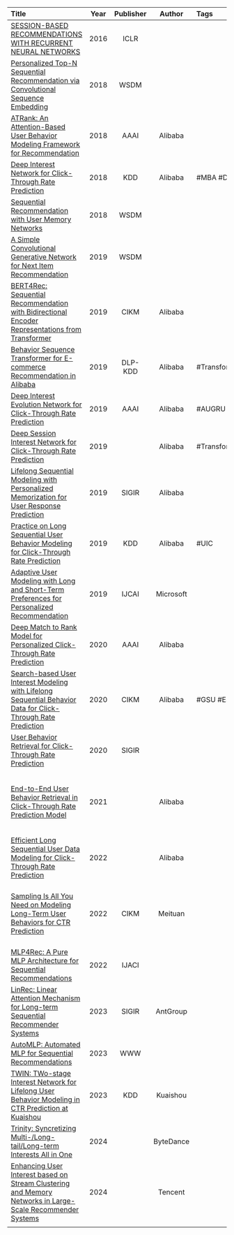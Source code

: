 
| Title                                                                                                                                                                                                                                                                           | Year | Publisher |  Author   | Tags         |   Alias   |  Score   | IsRead |                                                                    Notes                                                                     | Remarks                                         |
| :------------------------------------------------------------------------------------------------------------------------------------------------------------------------------------------------------------------------------------------------------------------------------ | :--: | :-------: | :-------: | :----------- | :-------: | :------: | :----: | :------------------------------------------------------------------------------------------------------------------------------------------: | ----------------------------------------------- |
| [SESSION-BASED RECOMMENDATIONS WITH RECURRENT NEURAL NETWORKS]([2016]%20SESSION-BASED%20RECOMMENDATIONS%20WITH%20RECURRENT%20NEURAL%20NETWORKS.pdf)                                                                                                                             | 2016 |   ICLR    |           |              | #GRU4Rec  |          |   N    |                                                                                                                                              |                                                 |
| [Personalized Top-N Sequential Recommendation via Convolutional Sequence Embedding]([2018]%20Personalized%20Top-N%20Sequential%20Recommendation%20via%20Convolutional%20Sequence%20Embedding.pdf)                                                                               | 2018 |   WSDM    |           |              |           |          |   N    |                                                                                                                                              |                                                 |
| [ATRank: An Attention-Based User Behavior Modeling Framework for Recommendation]([2018][Alibaba][ATRank]%20ATRank-%20An%20Attention-Based%20User%20Behavior%20Modeling%20Framework%20for%20Recommendation.pdf)                                                                  | 2018 |   AAAI    |  Alibaba  |              |  #ATRank  |          |   N    |                    [论文解读](ATRank-%20An%20Attention-Based%20User%20Behavior%20Modeling%20Framework%20for%20Recommendation)                    |                                                 |
| [Deep Interest Network for Click-Through Rate Prediction]([2018][Alibaba][DIN]%20Deep%20Interest%20Network%20for%20Click-Through%20Rate%20Prediction.pdf)                                                                                                                       | 2018 |    KDD    |  Alibaba  | #MBA #DICE   |   #DIN    | ⭐️⭐⭐️⭐⭐️ |   Y    |                                 [论文解读](Deep%20Interest%20Network%20for%20Click-Through%20Rate%20Prediction)                                  | attention建模 **用户兴趣** 的开山之作                      |
| [Sequential Recommendation with User Memory Networks]([2018][RUM]%20Sequential%20Recommendation%20with%20User%20Memory%20Networks.pdf)                                                                                                                                          | 2018 |   WSDM    |           |              |   #RUM    |          |   N    |                                                                                                                                              |                                                 |
| [A Simple Convolutional Generative Network for Next Item Recommendation]([2019]%20A%20Simple%20Convolutional%20Generative%20Network%20for%20Next%20Item%20Recommendation.pdf)                                                                                                   | 2019 |   WSDM    |           |              |           |          |   N    |                                                                                                                                              |                                                 |
| [BERT4Rec: Sequential Recommendation with Bidirectional Encoder Representations from Transformer]([2019][Alibaba][BERT4Rec]%20BERT4Rec-%20Sequential%20Recommendation%20with%20Bidirectional%20Encoder%20Representations%20from%20Transformer.pdf)                              | 2019 |   CIKM    |  Alibaba  |              | #BERT4Rec |          |   N    |                                                                                                                                              |                                                 |
| [Behavior Sequence Transformer for E-commerce Recommendation in Alibaba]([2019][Alibaba][BST]%20Behavior%20Sequence%20Transformer%20for%20E-commerce%20Recommendation%20in%20Alibaba.pdf)                                                                                       | 2019 |  DLP-KDD  |  Alibaba  | #Transformer |   #BST    |   ⭐️⭐    |   Y    |                         [论文解读](Behavior%20Sequence%20Transformer%20for%20E-commerce%20Recommendation%20in%20Alibaba)                         | 简单的引入Transformer                                |
| [Deep Interest Evolution Network for Click-Through Rate Prediction]([2019][Alibaba][DIEN]%20Deep%20Interest%20Evolution%20Network%20for%20Click-Through%20Rate%20Prediction.pdf)                                                                                                | 2019 |   AAAI    |  Alibaba  | #AUGRU       |   #DIEN   | ⭐️⭐⭐️⭐⭐️ |   Y    |                           [论文解读](Deep%20Interest%20Evolution%20Network%20for%20Click-Through%20Rate%20Prediction)                            | **序列建模** 用户兴趣的经典之作                              |
| [Deep Session Interest Network for Click-Through Rate Prediction]([2019][Alibaba][DSIN]%20Deep%20Session%20Interest%20Network%20for%20Click-Through%20Rate%20Prediction.pdf)                                                                                                    | 2019 |           |  Alibaba  | #Transformer |   #DSIN   |  ⭐️⭐⭐️⭐  |   N    |                            [论文解读](Deep%20Session%20Interest%20Network%20for%20Click-Through%20Rate%20Prediction)                             | 引入session切分                                     |
| [Lifelong Sequential Modeling with Personalized Memorization for User Response Prediction]([2019][Alibaba][HPMN]%20Lifelong%20Sequential%20Modeling%20with%20Personalized%20Memorization%20for%20User%20Response%20Prediction.pdf)                                              | 2019 |   SIGIR   |  Alibaba  |              |   #HPMN   |          |   N    |                                                                                                                                              |                                                 |
| [Practice on Long Sequential User Behavior Modeling for Click-Through Rate Prediction]([2019][Alibaba][MIMN]%20Practice%20on%20Long%20Sequential%20User%20Behavior%20Modeling%20for%20Click-Through%20Rate%20Prediction.pdf)                                                    | 2019 |    KDD    |  Alibaba  | #UIC         |   #MIMN   | ⭐️⭐⭐️⭐⭐  |   Y    |               [论文解读](Practice%20on%20Long%20Sequential%20User%20Behavior%20Modeling%20for%20Click-Through%20Rate%20Prediction)               | 缺点是丢弃了长期兴趣和目标item的信息交互                          |
| [Adaptive User Modeling with Long and Short-Term Preferences for Personalized Recommendation]([2019][Microsoft]%20Adaptive%20User%20Modeling%20with%20Long%20and%20Short-Term%20Preferences%20for%20Personalized%20Recommendation.pdf)                                          | 2019 |   IJCAI   | Microsoft |              |           |          |   N    |                                                                                                                                              |                                                 |
| [Deep Match to Rank Model for Personalized Click-Through Rate Prediction]([2020][Alibaba][DMR]%20Deep%20Match%20to%20Rank%20Model%20for%20Personalized%20Click-Through%20Rate%20Prediction.pdf)                                                                                 | 2020 |   AAAI    |  Alibaba  |              |   #DMR    |          |   N    |                                                                                                                                              |                                                 |
| [Search-based User Interest Modeling with Lifelong Sequential Behavior Data for Click-Through Rate Prediction]([2020][Alibaba][SIM]%20Search-based%20User%20Interest%20Modeling%20with%20Lifelong%20Sequential%20Behavior%20Data%20for%20Click-Through%20Rate%20Prediction.pdf) | 2020 |   CIKM    |  Alibaba  | #GSU #ESU    |   #SIM    | ⭐️⭐⭐️⭐⭐️ |   Y    | [论文解读](Search-based%20User%20Interest%20Modeling%20with%20Lifelong%20Sequential%20Behavior%20Data%20for%20Click-Through%20Rate%20Prediction) | 建模 **长期兴趣** 开山之作                                |
| [User Behavior Retrieval for Click-Through Rate Prediction]([2020][UBR4CTR]%20User%20Behavior%20Retrieval%20for%20Click-Through%20Rate%20Prediction.pdf)                                                                                                                        | 2020 |   SIGIR   |           |              | #UBR4CTR  |          |   N    |                                                                                                                                              | [源码地址](https://github.com/qinjr/UBR4CTR)        |
| [End-to-End User Behavior Retrieval in Click-Through Rate Prediction Model]([2021][Alibaba][ETA]%20End-to-End%20User%20Behavior%20Retrieval%20in%20Click-Through%20Rate%20Prediction%20Model.pdf)                                                                               | 2021 |           |  Alibaba  |              |   #ETA    | ⭐️⭐⭐️⭐⭐️ |   Y    |                      [论文解读](End-to-End%20User%20Behavior%20Retrieval%20in%20Click-Through%20Rate%20Prediction%20Model)                       | 建模 **长期兴趣** 经典之作<br>使用 simHash 后的汉明距离替代内积       |
| [Efficient Long Sequential User Data Modeling for Click-Through Rate Prediction]([2022][Alibaba][ETA2]%20Efficient%20Long%20Sequential%20User%20Data%20Modeling%20for%20Click-Through%20Rate%20Prediction.pdf)                                                                  | 2022 |           |  Alibaba  |              |   #ETA2   |          |   N    |                                                                                                                                              |                                                 |
| [Sampling Is All You Need on Modeling Long-Term User Behaviors for CTR Prediction]([2022][Meituan][SDIM]%20Sampling%20Is%20All%20You%20Need%20on%20Modeling%20Long-Term%20User%20Behaviors%20for%20CTR%20Prediction.pdf)                                                        | 2022 |   CIKM    |  Meituan  |              |   #SDIM   | ⭐️⭐⭐️⭐⭐️ |   Y    |               [论文解读](Sampling%20Is%20All%20You%20Need%20on%20Modeling%20Long-Term%20User%20Behaviors%20for%20CTR%20Prediction)               | 1. 建模 **长期兴趣** 经典之作<br>2. 使用 LSH 碰撞概率近似 softmax |
| [MLP4Rec: A Pure MLP Architecture for Sequential Recommendations]([2022][MLP4Rec]%20MLP4Rec%20-%20A%20Pure%20MLP%20Architecture%20for%20Sequential%20Recommendations.pdf)                                                                                                       | 2022 |   IJACI   |           |              | #MLP4Rec  |          |   N    |                                                                                                                                              |                                                 |
| [LinRec: Linear Attention Mechanism for Long-term Sequential Recommender Systems]([2023][AntGroup][LinRec]%20LinRec-%20Linear%20Attention%20Mechanism%20for%20Long-term%20Sequential%20Recommender%20Systems.pdf)                                                               | 2023 |   SIGIR   | AntGroup  |              |  #LinRec  |          |   N    |                                                                                                                                              |                                                 |
| [AutoMLP: Automated MLP for Sequential Recommendations]([2023][AutoMLP]%20AutoMLP%20-%20Automated%20MLP%20for%20Sequential%20Recommendations.pdf)                                                                                                                               | 2023 |    WWW    |           |              | #AutoMLP  |          |   N    |                                                                                                                                              |                                                 |
| [TWIN: TWo-stage Interest Network for Lifelong User Behavior Modeling in CTR Prediction at Kuaishou]([2023][Kuaishou][TWIN]%20TWIN%20-%20TWo-stage%20Interest%20Network%20for%20Lifelong%20User%20Behavior%20Modeling%20in%20CTR%20Prediction%20at%20Kuaishou.pdf)              | 2023 |    KDD    | Kuaishou  |              |   #TWIN   | ⭐️⭐⭐️⭐⭐️ |   N    |                                                                                                                                              |                                                 |
| [Trinity: Syncretizing Multi-/Long-tail/Long-term Interests All in One]([2024][ByteDance][Trinity]%20Trinity%20-%20Syncretizing%20Multi%20Long-tail%20Long-term%20Interests%20All%20in%20One.pdf)                                                                               | 2024 |           | ByteDance |              | #Trinity  |          |   N    |                                                                                                                                              |                                                 |
| [Enhancing User Interest based on Stream Clustering and Memory Networks in Large-Scale Recommender Systems]([2024][Tencent]%20Enhancing%20User%20Interest%20based%20on%20Stream%20Clustering%20and%20Memory%20Networks%20in%20Large-Scale%20Recommender%20Systems.pdf)          | 2024 |           |  Tencent  |              |           |          |   N    |                                                                                                                                              |                                                 |
|                                                                                                                                                                                                                                                                                 |      |           |           |              |           |          |        |                                                                                                                                              |                                                 |
